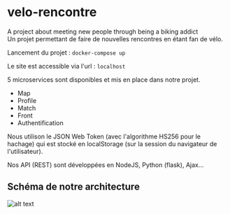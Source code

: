 # velo-rencontre
A project about meeting new people through being a biking addict   
Un projet permettant de faire de nouvelles rencontres en étant fan de vélo.

Lancement du projet :
`docker-compose up`  


 Le site est accessible via l'url : 
 `localhost`
 
 
5 microservices sont disponibles et mis en place dans notre projet. 
- Map 
- Profile
- Match
- Front
- Authentification

Nous utilison le JSON Web Token (avec l'algorithme HS256 pour le hachage) qui est stocké en localStorage (sur la session du navigateur de l'utilisateur).

Nos API (REST) sont développées en NodeJS, Python (flask), Ajax...

## Schéma de notre architecture

![alt text][logo]

[logo]: https://i.gyazo.com/3ee10c6c4c4b20475cea4f314f87d0d9.png "Architecture"
